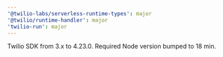 ```yaml
---
'@twilio-labs/serverless-runtime-types': major
'@twilio/runtime-handler': major
'twilio-run': major
---
```


Twilio SDK from 3.x to 4.23.0. Required Node version bumped to 18 min.

